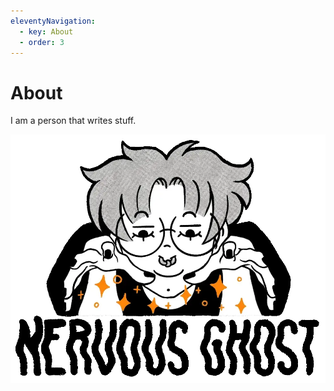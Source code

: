 ```yaml
---
eleventyNavigation:
  - key: About
  - order: 3
---
```

# About

I am a person that writes stuff.

![Nervous Ghost sprinkling their magic over everything.](/content/nervousghost-logo-with-logotype.webp)